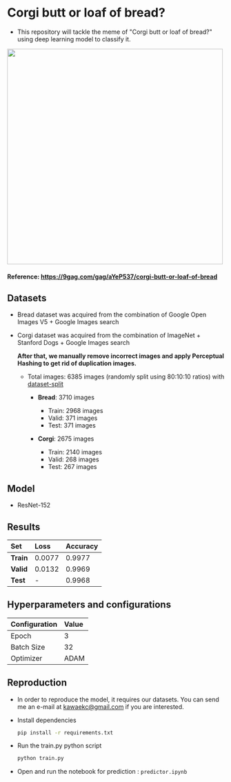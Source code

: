 # Corgi butt or loaf of bread? 
- This repository will tackle the meme of "Corgi butt or loaf of bread?" using deep learning model to classify it.

<img src="https://img-9gag-fun.9cache.com/photo/aYeP537_700bwp_v2.webp" width="500" height="500">

#### Reference: https://9gag.com/gag/aYeP537/corgi-butt-or-loaf-of-bread

## Datasets
- Bread dataset was acquired from the combination of Google Open Images V5 + Google Images search
- Corgi dataset was acquired from the combination of ImageNet + Stanford Dogs + Google Images search

  **After that, we manually remove incorrect images and apply Perceptual Hashing to get rid of duplication images.**

  * Total images: 6385 images (randomly split using 80:10:10 ratios) with [dataset-split](https://github.com/muriloxyz/dataset-split)
  
    * **Bread**: 3710 images
    
      * Train: 2968 images
      * Valid: 371 images
      * Test: 371 images
    * **Corgi**: 2675 images
    
      * Train: 2140 images
      * Valid: 268 images
      * Test: 267 images
      
## Model
- ResNet-152

## Results
|Set|Loss|Accuracy|
|:--|:--|:--|
|**Train**|0.0077|0.9977|
|**Valid**|0.0132|0.9969|
|**Test**|-|0.9968|

## Hyperparameters and configurations

| Configuration | Value |
|:--|:--|
|Epoch | 3 |
|Batch Size | 32 |
|Optimizer | ADAM |

## Reproduction
 * In order to reproduce the model, it requires our datasets. You can send me an e-mail at kawaekc@gmail.com if you are interested.
 
 - Install dependencies
    ```Bash
    pip install -r requirements.txt
    ```
    
 - Run the train.py python script
 
    ```Bash
    python train.py 
    ```
    
 - Open and run the notebook for prediction : `predictor.ipynb`
